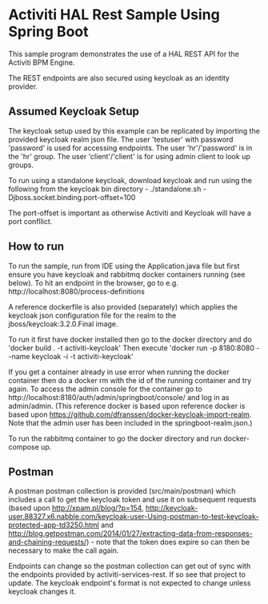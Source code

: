 # Activiti HAL Rest Sample Using Spring Boot

This sample program demonstrates the use of a HAL REST API for the Activiti BPM Engine.

The REST endpoints are also secured using keycloak as an identity provider.

## Assumed Keycloak Setup

The keycloak setup used by this example can be replicated by importing the provided keycloak realm json file. The user 'testuser' with password 'password' is used for accessing endpoints. The user 'hr'/'password' is in the 'hr' group. The user 'client'/'client' is for using admin client to look up groups.

To run using a standalone keycloak, download keycloak and run using the following from the keycloak bin directory - ./standalone.sh -Djboss.socket.binding.port-offset=100

The port-offset is important as otherwise Activiti and Keycloak will have a port confllict.

## How to run

To run the sample, run from IDE using the Application.java file but first ensure you have keycloak and rabbitmq docker containers running (see below). To hit an endpoint in the browser, go to e.g. http://localhost:8080/process-definitions

A reference dockerfile is also provided (separately) which applies the keycloak json configuration file for the realm to the jboss/keycloak:3.2.0.Final image.

To run it first have docker installed then go to the docker directory and do 'docker build . -t activiti-keycloak' Then execute 'docker run -p 8180:8080 --name keycloak -i -t activiti-keycloak'

If you get a container already in use error when running the docker container then do a docker rm with the id of the running container and try again. To access the admin console for the container go to http://localhost:8180/auth/admin/springboot/console/ and log in as admin/admin. (This reference docker is based upon reference docker is based upon https://github.com/dfranssen/docker-keycloak-import-realm. Note that the admin user has been included in the springboot-realm.json.)

To run the rabbitmq container to go the docker directory and run docker-compose up.

## Postman

A postman postman collection is provided (src/main/postman) which includes a call to get the keycloak token and use it on subsequent requests (based upon http://xpam.pl/blog/?p=154, http://keycloak-user.88327.x6.nabble.com/keycloak-user-Using-postman-to-test-keycloak-protected-app-td3250.html and http://blog.getpostman.com/2014/01/27/extracting-data-from-responses-and-chaining-requests/) - note that the token does expire so can then be necessary to make the call again.

Endpoints can change so the postman collection can get out of sync with the endpoints provided by activiti-services-rest. If so see that project to update. The keycloak endpoint's format is not expected to change unless keycloak changes it.
